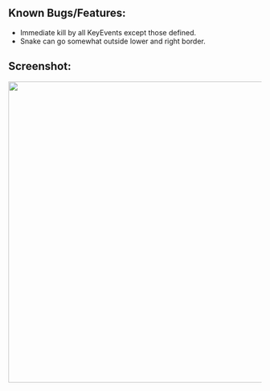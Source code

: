 ## Known Bugs/Features:
 - Immediate kill by all KeyEvents except those defined.
 - Snake can go somewhat outside lower and right border. 
 
## Screenshot:
 <img src="https://i.gyazo.com/e53aecc3ac59ddacf8ac50e2a9aff5b3.png" width="600px" height="600px">
